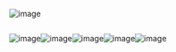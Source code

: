
  
![image](https://github.com/amazon7737/amazon7737/assets/76634341/5ac80a85-3180-49ec-9a34-e4739169372d)

<div class = "wrap" style = "display:flex;">
  
![image](https://camo.githubusercontent.com/0d1be6ddfcba3bf25df05d7a85c309e01cfe5d17f31cdb8e2d20879caaa7d48a/687474703a2f2f696d672e736869656c64732e696f2f62616467652f537072696e67426f6f742d626c61636b3f7374796c653d666c61742d737175617265266c6f676f3d737072696e67626f6f74266c696e6b3d68747470733a2f2f6d796e616d6569736a756e79656f6e672e636f6d) 

![image](https://camo.githubusercontent.com/3298a1c0a947b8e1ff407170456007a6336244cb44e4b3bd5212bd9b2f4ef807/687474703a2f2f696d672e736869656c64732e696f2f62616467652f537072696e6753656375726974792d626c61636b3f7374796c653d666c61742d737175617265266c6f676f3d737072696e677365637572697479266c696e6b3d68747470733a2f2f6d796e616d6569736a756e79656f6e672e636f6d)


![image](https://camo.githubusercontent.com/df4147a418cea2fd5815b93635586f1112ec25825ebe36b08e86ba42f768f5c0/687474703a2f2f696d672e736869656c64732e696f2f62616467652f6f61757468322e302d626c61636b3f7374796c653d666c61742d737175617265266c6f676f3d737072696e67266c696e6b3d68747470733a2f2f6d796e616d6569736a756e79656f6e672e636f6d)


![image](https://camo.githubusercontent.com/bd5964206c394ac965a8272aec0451e1c1ed0a0f65dc79b9e8c6fb09c8182f7d/687474703a2f2f696d672e736869656c64732e696f2f62616467652f4a50412d626c61636b3f7374796c653d666c61742d737175617265266c6f676f3d737072696e67266c696e6b3d68747470733a2f2f6d796e616d6569736a756e79656f6e672e636f6d)


![image](https://camo.githubusercontent.com/25f46691d401c1e30f6216e845ed636699a763ba1839d85edb02f30cb43d9d39/687474703a2f2f696d672e736869656c64732e696f2f62616467652f517565727964736c2d626c61636b3f7374796c653d666c61742d737175617265266c6f676f3d266c696e6b3d68747470733a2f2f6d796e616d6569736a756e79656f6e672e636f6d)

</div>
